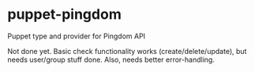 # puppet-pingdom
Puppet type and provider for Pingdom API

Not done yet. Basic check functionality works (create/delete/update), 
but needs user/group stuff done. Also, needs better error-handling.

